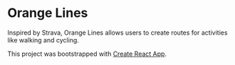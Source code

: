 # Orange Lines

Inspired by Strava, Orange Lines allows users to create routes for activities like walking and cycling. 

This project was bootstrapped with [Create React App](https://github.com/facebook/create-react-app).

